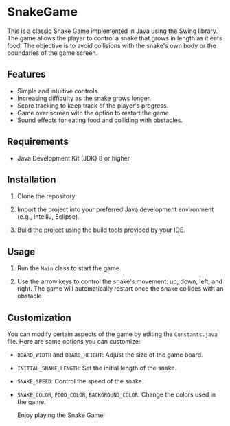 # SnakeGame
This is a classic Snake Game implemented in Java using the Swing library. The game allows the player to control a snake that grows in length as it eats food. The objective is to avoid collisions with the snake's own body or the boundaries of the game screen.


## Features

- Simple and intuitive controls.
- Increasing difficulty as the snake grows longer.
- Score tracking to keep track of the player's progress.
- Game over screen with the option to restart the game.
- Sound effects for eating food and colliding with obstacles.

## Requirements

- Java Development Kit (JDK) 8 or higher

## Installation

1. Clone the repository:

2. Import the project into your preferred Java development environment (e.g., IntelliJ, Eclipse).

3. Build the project using the build tools provided by your IDE.

## Usage

1. Run the `Main` class to start the game.

2. Use the arrow keys to control the snake's movement: up, down, left, and right. The game will automatically restart once the snake collides with an obstacle.

## Customization

You can modify certain aspects of the game by editing the `Constants.java` file. Here are some options you can customize:

- `BOARD_WIDTH` and `BOARD_HEIGHT`: Adjust the size of the game board.
- `INITIAL_SNAKE_LENGTH`: Set the initial length of the snake.
- `SNAKE_SPEED`: Control the speed of the snake.
- `SNAKE_COLOR`, `FOOD_COLOR`, `BACKGROUND_COLOR`: Change the colors used in the game.

     Enjoy playing the Snake Game!
